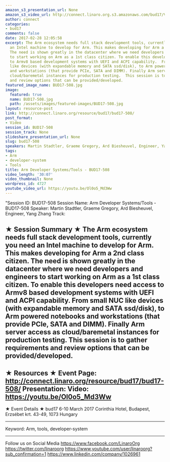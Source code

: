 ```yaml
---
amazon_s3_presentation_url: None
amazon_s3_video_url: http://connect.linaro.org.s3.amazonaws.com/bud17/Videos/Friday/BUD17-508%20Arm%20Developer%20Systems%20%20Tools.mp4
author: connect
categories:
- bud17
comments: false
date: 2017-02-28 12:05:58
excerpt: The Arm ecosystem needs full stack development tools, currently you need
  an Intel machine to develop for Arm. This makes developing for Arm a 2nd class citizen.
  The need is shown greatly in the datacenter where we need developers and engineers
  to start working on Arm as a 1st class citizen. To enable this developers need access
  to Armv8 based development systems with UEFI and ACPI capability.  From small NUC
  like devices (with expandable memory and SATA ssd/disk), to Arm powered notebooks
  and workstations (that provide PCIe, SATA and DIMM). Finally Arm server access as
  cloud/baremetal instances for production testing.  This session is to gather requirements
  and review options that can be provided/developed.
featured_image_name: BUD17-508.jpg
image:
  featured: true
  name: BUD17-508.jpg
  path: /assets/images/featured-images/BUD17-508.jpg
layout: resource-post
link: http://connect.linaro.org/resource/bud17/bud17-508/
post_format:
- Video
session_id: BUD17-508
session_track: None
slideshare_presentation_url: None
slug: bud17-508
speakers: Martin Stadtler, Graeme Gregory, Ard Biesheuvel, Engineer, Yang Zhang
tags:
- Arm
- developer-system
- Tools
title: Arm Developer Systems/Tools - BUD17-508
video_length: '30:07'
video_thumbnail: None
wordpress_id: 4727
youtube_video_url: https://youtu.be/Ol0o5_Md3Ww
---
```


"Session ID: BUD17-508
Session Name: Arm Developer Systems/Tools - BUD17-508
Speaker: Martin Stadtler, Graeme Gregory, Ard Biesheuvel, Engineer, Yang Zhang
Track:

★ Session Summary ★
The Arm ecosystem needs full stack development tools, currently you need an Intel machine to develop for Arm. This makes developing for Arm a 2nd class citizen. The need is shown greatly in the datacenter where we need developers and engineers to start working on Arm as a 1st class citizen. To enable this developers need access to Armv8 based development systems with UEFI and ACPI capability. From small NUC like devices (with expandable memory and SATA ssd/disk), to Arm powered notebooks and workstations (that provide PCIe, SATA and DIMM). Finally Arm server access as cloud/baremetal instances for production testing. This session is to gather requirements and review options that can be provided/developed.
---------------------------------------------------
★ Resources ★
Event Page: http://connect.linaro.org/resource/bud17/bud17-508/
Presentation:
Video: https://youtu.be/Ol0o5_Md3Ww
---------------------------------------------------

★ Event Details ★
bud17
6-10 March 2017
Corinthia Hotel, Budapest,
Erzsébet krt. 43-49,
1073 Hungary

---------------------------------------------------
Keyword: Arm, tools, developer-system

---------------------------------------------------
Follow us on Social Media
https://www.facebook.com/LinaroOrg
https://twitter.com/linaroorg
https://www.youtube.com/user/linaroorg?sub_confirmation=1
https://www.linkedin.com/company/1026961